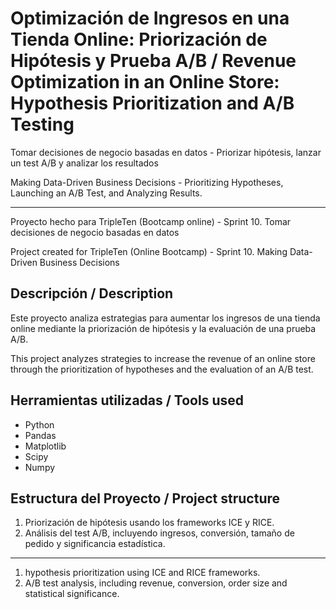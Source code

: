 # Optimización de Ingresos en una Tienda Online: Priorización de Hipótesis y Prueba A/B / Revenue Optimization in an Online Store: Hypothesis Prioritization and A/B Testing
Tomar decisiones de negocio basadas en datos - Priorizar hipótesis, lanzar un test A/B y analizar los resultados 

Making Data-Driven Business Decisions - Prioritizing Hypotheses, Launching an A/B Test, and Analyzing Results.

---

Proyecto hecho para TripleTen (Bootcamp online) - Sprint 10. Tomar decisiones de negocio basadas en datos 

Project created for TripleTen (Online Bootcamp) - Sprint 10. Making Data-Driven Business Decisions

## Descripción / Description
Este proyecto analiza estrategias para aumentar los ingresos de una tienda online mediante la priorización de hipótesis y la evaluación de una prueba A/B.

This project analyzes strategies to increase the revenue of an online store through the prioritization of hypotheses and the evaluation of an A/B test.

## Herramientas utilizadas / Tools used
- Python
- Pandas
- Matplotlib
- Scipy
- Numpy

## Estructura del Proyecto / Project structure
1. Priorización de hipótesis usando los frameworks ICE y RICE.
2. Análisis del test A/B, incluyendo ingresos, conversión, tamaño de pedido y significancia estadística.

---
1. hypothesis prioritization using ICE and RICE frameworks.
2. A/B test analysis, including revenue, conversion, order size and statistical significance.
